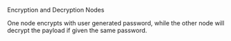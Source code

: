 Encryption and Decryption Nodes

One node encrypts with user generated password, while the other node will decrypt the payload if given the same password.
